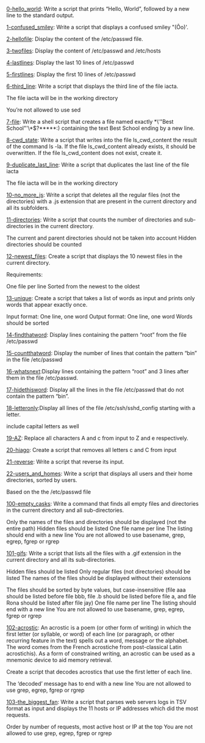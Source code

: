 [0-hello_world](https://github.com/nafscode/alx-system_engineering-devops/blob/master/0x02-shell_redirections/0-hello_world):
Write a script that prints “Hello, World”, followed by a new line to the standard output.


[1-confused_smiley](https://github.com/nafscode/alx-system_engineering-devops/blob/master/0x02-shell_redirections/1-confused_smiley): Write a script that displays a confused smiley "(Ôo)'.


[2-hellofile](https://github.com/nafscode/alx-system_engineering-devops/blob/master/0x02-shell_redirections/2-hellofile): Display the content of the /etc/passwd file.


[3-twofiles](https://github.com/nafscode/alx-system_engineering-devops/blob/master/0x02-shell_redirections/3-twofiles): Display the content of /etc/passwd and /etc/hosts


[4-lastlines](https://github.com/nafscode/alx-system_engineering-devops/blob/master/0x02-shell_redirections/4-lastlines): Display the last 10 lines of /etc/passwd


[5-firstlines](https://github.com/nafscode/alx-system_engineering-devops/blob/master/0x02-shell_redirections/5-firstlines): Display the first 10 lines of /etc/passwd


[6-third_line](https://github.com/nafscode/alx-system_engineering-devops/blob/master/0x02-shell_redirections/6-third_line): Write a script that displays the third line of the file iacta.

The file iacta will be in the working directory

You’re not allowed to use sed


[7-file](https://github.com/nafscode/alx-system_engineering-devops/blob/master/0x02-shell_redirections/7-file): Write a shell script that creates a file named exactly \*\\'"Best School"\'\\*$\?\*\*\*\*\*:) containing the text Best School ending by a new line.


[8-cwd_state](https://github.com/nafscode/alx-system_engineering-devops/blob/master/0x02-shell_redirections/8-cwd_state): Write a script that writes into the file ls_cwd_content the result of the command ls -la. If the file ls_cwd_content already exists, it should be overwritten. If the file ls_cwd_content does not exist, create it.


[9-duplicate_last_line](https://github.com/nafscode/alx-system_engineering-devops/blob/master/0x02-shell_redirections/9-duplicate_last_line): Write a script that duplicates the last line of the file iacta

The file iacta will be in the working directory


[10-no_more_js](https://github.com/nafscode/alx-system_engineering-devops/blob/master/0x02-shell_redirections/10-no_more_js): Write a script that deletes all the regular files (not the directories) with a .js extension that are present in the current directory and all its subfolders.


[11-directories](https://github.com/nafscode/alx-system_engineering-devops/blob/master/0x02-shell_redirections/11-directories): Write a script that counts the number of directories and sub-directories in the current directory.

The current and parent directories should not be taken into account
Hidden directories should be counted


[12-newest_files](https://github.com/nafscode/alx-system_engineering-devops/blob/master/0x02-shell_redirections/12-newest_files): Create a script that displays the 10 newest files in the current directory.

Requirements:

One file per line
Sorted from the newest to the oldest


[13-unique](https://github.com/nafscode/alx-system_engineering-devops/blob/master/0x02-shell_redirections/13-unique): Create a script that takes a list of words as input and prints only words that appear exactly once.

Input format: One line, one word
Output format: One line, one word
Words should be sorted


[14-findthatword](https://github.com/nafscode/alx-system_engineering-devops/blob/master/0x02-shell_redirections/14-findthatword): Display lines containing the pattern “root” from the file /etc/passwd


[15-countthatword](https://github.com/nafscode/alx-system_engineering-devops/blob/master/0x02-shell_redirections/15-countthatword): Display the number of lines that contain the pattern “bin” in the file /etc/passwd


[16-whatsnext](https://github.com/nafscode/alx-system_engineering-devops/blob/master/0x02-shell_redirections/16-whatsnext):Display lines containing the pattern “root” and 3 lines after them in the file /etc/passwd.


[17-hidethisword](https://github.com/nafscode/alx-system_engineering-devops/blob/master/0x02-shell_redirections/17-hidethisword): Display all the lines in the file /etc/passwd that do not contain the pattern “bin”.


[18-letteronly](https://github.com/nafscode/alx-system_engineering-devops/blob/master/0x02-shell_redirections/18-letteronly):Display all lines of the file /etc/ssh/sshd_config starting with a letter.

include capital letters as well


[19-AZ](https://github.com/nafscode/alx-system_engineering-devops/blob/master/0x02-shell_redirections/19-AZ): Replace all characters A and c from input to Z and e respectively.


[20-hiago](https://github.com/nafscode/alx-system_engineering-devops/blob/master/0x02-shell_redirections/20-hiago): Create a script that removes all letters c and C from input


[21-reverse](https://github.com/nafscode/alx-system_engineering-devops/blob/master/0x02-shell_redirections/21-reverse): Write a script that reverse its input.


[22-users_and_homes](https://github.com/nafscode/alx-system_engineering-devops/blob/master/0x02-shell_redirections/22-users_and_homes): Write a script that displays all users and their home directories, sorted by users.

Based on the the /etc/passwd file


[100-empty_casks](https://github.com/nafscode/alx-system_engineering-devops/blob/master/0x02-shell_redirections/100-empty_casks): Write a command that finds all empty files and directories in the current directory and all sub-directories.

Only the names of the files and directories should be displayed (not the entire path)
Hidden files should be listed
One file name per line
The listing should end with a new line
You are not allowed to use basename, grep, egrep, fgrep or rgrep


[101-gifs](https://github.com/nafscode/alx-system_engineering-devops/blob/master/0x02-shell_redirections/101-gifs): Write a script that lists all the files with a .gif extension in the current directory and all its sub-directories.

Hidden files should be listed
Only regular files (not directories) should be listed
The names of the files should be displayed without their extensions


The files should be sorted by byte values, but case-insensitive (file aaa should be listed before file bbb, file .b should be listed before file a, and file Rona should be listed after file jay)
One file name per line
The listing should end with a new line
You are not allowed to use basename, grep, egrep, fgrep or rgrep


[102-acrostic](https://github.com/nafscode/alx-system_engineering-devops/blob/master/0x02-shell_redirections/102-acrostic): An acrostic is a poem (or other form of writing) in which the first letter (or syllable, or word) of each line (or paragraph, or other recurring feature in the text) spells out a word, message or the alphabet. The word comes from the French acrostiche from post-classical Latin acrostichis). As a form of constrained writing, an acrostic can be used as a mnemonic device to aid memory retrieval.

Create a script that decodes acrostics that use the first letter of each line.

The ‘decoded’ message has to end with a new line
You are not allowed to use grep, egrep, fgrep or rgrep


[103-the_biggest_fan](https://github.com/nafscode/alx-system_engineering-devops/blob/master/0x02-shell_redirections/103-the_biggest_fan): Write a script that parses web servers logs in TSV format as input and displays the 11 hosts or IP addresses which did the most requests.

Order by number of requests, most active host or IP at the top
You are not allowed to use grep, egrep, fgrep or rgrep

